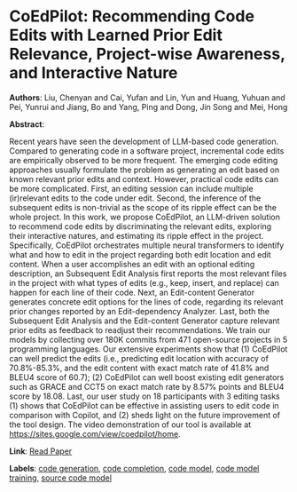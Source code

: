 # CoEdPilot: Recommending Code Edits with Learned Prior Edit Relevance, Project-wise Awareness, and Interactive Nature

**Authors**: Liu, Chenyan and Cai, Yufan and Lin, Yun and Huang, Yuhuan and Pei, Yunrui and Jiang, Bo and Yang, Ping and Dong, Jin Song and Mei, Hong

**Abstract**:

Recent years have seen the development of LLM-based code generation. Compared to generating code in a software project, incremental code edits are empirically observed to be more frequent. The emerging code editing approaches usually formulate the problem as generating an edit based on known relevant prior edits and context. However, practical code edits can be more complicated. First, an editing session can include multiple (ir)relevant edits to the code under edit. Second, the inference of the subsequent edits is non-trivial as the scope of its ripple effect can be the whole project.        In this work, we propose CoEdPilot, an LLM-driven solution to recommend code edits by discriminating the relevant edits, exploring their interactive natures, and estimating its ripple effect in the project. Specifically, CoEdPilot orchestrates multiple neural transformers to identify what and how to edit in the project regarding both edit location and edit content. When a user accomplishes an edit with an optional editing description, an Subsequent Edit Analysis first reports the most relevant files in the project with what types of edits (e.g., keep, insert, and replace) can happen for each line of their code. Next, an Edit-content Generator generates concrete edit options for the lines of code, regarding its relevant prior changes reported by an Edit-dependency Analyzer. Last, both the Subsequent Edit Analysis and the Edit-content Generator capture relevant prior edits as feedback to readjust their recommendations. We train our models by collecting over 180K commits from 471 open-source projects in 5 programming languages. Our extensive experiments show that (1) CoEdPilot can well predict the edits (i.e., predicting edit location with accuracy of 70.8\%-85.3\%, and the edit content with exact match rate of 41.8\% and BLEU4 score of 60.7); (2) CoEdPilot can well boost existing edit generators such as GRACE and CCT5 on exact match rate by 8.57\% points and BLEU4 score by 18.08. Last, our user study on 18 participants with 3 editing tasks (1) shows that CoEdPilot can be effective in assisting users to edit code in comparison with Copilot, and (2) sheds light on the future improvement of the tool design. The video demonstration of our tool is available at https://sites.google.com/view/coedpilot/home.

**Link**: [Read Paper](https://doi.org/10.1145/3650212.3652142)

**Labels**: [code generation](../../labels/code_generation.md), [code completion](../../labels/code_completion.md), [code model](../../labels/code_model.md), [code model training](../../labels/code_model_training.md), [source code model](../../labels/source_code_model.md)
